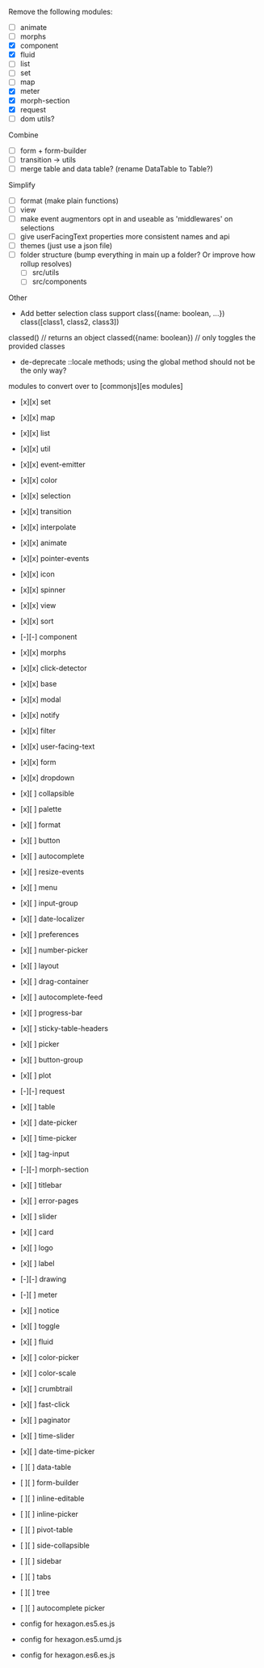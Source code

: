 Remove the following modules:
 - [ ] animate
 - [ ] morphs
 - [x] component
 - [x] fluid
 - [ ] list
 - [ ] set
 - [ ] map
 - [x] meter
 - [x] morph-section
 - [x] request
 - [ ] dom utils?

Combine
 - [ ] form + form-builder
 - [ ] transition -> utils
 - [ ] merge table and data table? (rename DataTable to Table?)

Simplify
 - [ ] format (make plain functions)
 - [ ] view
 - [ ] make event augmentors opt in and useable as 'middlewares' on selections
 - [ ] give userFacingText properties more consistent names and api
 - [ ] themes (just use a json file)
 - [ ] folder structure (bump everything in main up a folder? Or improve how rollup resolves)
      - [ ] src/utils
      - [ ] src/components

Other

- Add better selection class support
 class({name: boolean, ...})
 class([class1, class2, class3])

 classed() // returns an object
 classed({name: boolean}) // only toggles the provided classes

- de-deprecate ::locale methods; using the global method should not be the only way?

modules to convert over to [commonjs][es modules]
- [x][x] set
- [x][x] map
- [x][x] list
- [x][x] util
- [x][x] event-emitter
- [x][x] color
- [x][x] selection
- [x][x] transition
- [x][x] interpolate
- [x][x] animate
- [x][x] pointer-events
- [x][x] icon
- [x][x] spinner
- [x][x] view
- [x][x] sort
- [-][-] component
- [x][x] morphs
- [x][x] click-detector
- [x][x] base
- [x][x] modal
- [x][x] notify
- [x][x] filter
- [x][x] user-facing-text
- [x][x] form
- [x][x] dropdown
- [x][ ] collapsible
- [x][ ] palette
- [x][ ] format
- [x][ ] button
- [x][ ] autocomplete
- [x][ ] resize-events
- [x][ ] menu
- [x][ ] input-group
- [x][ ] date-localizer
- [x][ ] preferences
- [x][ ] number-picker
- [x][ ] layout
- [x][ ] drag-container
- [x][ ] autocomplete-feed
- [x][ ] progress-bar
- [x][ ] sticky-table-headers
- [x][ ] picker
- [x][ ] button-group
- [x][ ] plot
- [-][-] request
- [x][ ] table
- [x][ ] date-picker
- [x][ ] time-picker
- [x][ ] tag-input
- [-][-] morph-section
- [x][ ] titlebar
- [x][ ] error-pages
- [x][ ] slider
- [x][ ] card
- [x][ ] logo
- [x][ ] label
- [-][-] drawing
- [-][ ] meter
- [x][ ] notice
- [x][ ] toggle
- [x][ ] fluid
- [x][ ] color-picker
- [x][ ] color-scale
- [x][ ] crumbtrail
- [x][ ] fast-click
- [x][ ] paginator
- [x][ ] time-slider
- [x][ ] date-time-picker
- [ ][ ] data-table
- [ ][ ] form-builder
- [ ][ ] inline-editable
- [ ][ ] inline-picker
- [ ][ ] pivot-table
- [ ][ ] side-collapsible
- [ ][ ] sidebar
- [ ][ ] tabs
- [ ][ ] tree
- [ ][ ] autocomplete picker

- config for hexagon.es5.es.js
- config for hexagon.es5.umd.js
- config for hexagon.es6.es.js
